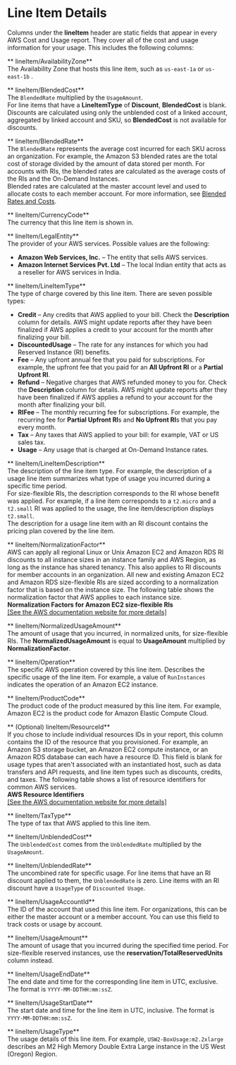# Line Item Details<a name="enhanced-lineitem-columns"></a>

Columns under the **lineItem** header are static fields that appear in every AWS Cost and Usage report\. They cover all of the cost and usage information for your usage\. This includes the following columns:

** lineItem/AvailabilityZone**  
The Availability Zone that hosts this line item, such as `us-east-1a` or `us-east-1b` \.

** lineItem/BlendedCost**  
The `BlendedRate` multiplied by the `UsageAmount`\.  
For line items that have a **LineItemType** of **Discount**, **BlendedCost** is blank\. Discounts are calculated using only the unblended cost of a linked account, aggregated by linked account and SKU, so **BlendedCost** is not available for discounts\.

** lineItem/BlendedRate**  
The `BlendedRate` represents the average cost incurred for each SKU across an organization\. For example, the Amazon S3 blended rates are the total cost of storage divided by the amount of data stored per month\. For accounts with RIs, the blended rates are calculated as the average costs of the RIs and the On\-Demand Instances\.  
Blended rates are calculated at the master account level and used to allocate costs to each member account\. For more information, see [Blended Rates and Costs](con-bill-blended-rates.md#Blended_CB)\.

** lineItem/CurrencyCode**  
The currency that this line item is shown in\.

** lineItem/LegalEntity**  
The provider of your AWS services\. Possible values are the following:   
+ **Amazon Web Services, Inc\.** – The entity that sells AWS services\.
+ **Amazon Internet Services Pvt\. Ltd** – The local Indian entity that acts as a reseller for AWS services in India\.

** lineItem/LineItemType**  
The type of charge covered by this line item\. There are seven possible types:  
+ **Credit** – Any credits that AWS applied to your bill\. Check the **Description** column for details\. AWS might update reports after they have been finalized if AWS applies a credit to your account for the month after finalizing your bill\.
+ **DiscountedUsage** – The rate for any instances for which you had Reserved Instance \(RI\) benefits\.
+ **Fee** – Any upfront annual fee that you paid for subscriptions\. For example, the upfront fee that you paid for an **All Upfront RI** or a **Partial Upfront RI**\.
+ **Refund** – Negative charges that AWS refunded money to you for\. Check the **Description** column for details\. AWS might update reports after they have been finalized if AWS applies a refund to your account for the month after finalizing your bill\.
+ **RIFee** – The monthly recurring fee for subscriptions\. For example, the recurring fee for **Partial Upfront RI**s and **No Upfront RI**s that you pay every month\.
+ **Tax** – Any taxes that AWS applied to your bill: for example, VAT or US sales tax\.
+ **Usage** – Any usage that is charged at On\-Demand Instance rates\.

** lineItem/LineItemDescription**  
The description of the line item type\. For example, the description of a usage line item summarizes what type of usage you incurred during a specific time period\.   
For size\-flexible RIs, the description corresponds to the RI whose benefit was applied\. For example, if a line item corresponds to a `t2.micro` and a `t2.small` RI was applied to the usage, the line item/description displays `t2.small`\.   
The description for a usage line item with an RI discount contains the pricing plan covered by the line item\.

** lineItem/NormalizationFactor**  
AWS can apply all regional Linux or Unix Amazon EC2 and Amazon RDS RI discounts to all instance sizes in an instance family and AWS Region, as long as the instance has shared tenancy\. This also applies to RI discounts for member accounts in an organization\. All new and existing Amazon EC2 and Amazon RDS size\-flexible RIs are sized according to a normalization factor that is based on the instance size\. The following table shows the normalization factor that AWS applies to each instance size\.    
**Normalization Factors for Amazon EC2 size\-flexible RIs**    
<a name="aws-normalization-factors"></a>[\[See the AWS documentation website for more details\]](http://docs.aws.amazon.com/awsaccountbilling/latest/aboutv2/enhanced-lineitem-columns.html)

** lineItem/NormalizedUsageAmount**  
The amount of usage that you incurred, in normalized units, for size\-flexible RIs\. The **NormalizedUsageAmount** is equal to **UsageAmount** multiplied by **NormalizationFactor**\.

** lineItem/Operation**  
The specific AWS operation covered by this line item\. Describes the specific usage of the line item\. For example, a value of `RunInstances` indicates the operation of an Amazon EC2 instance\.

** lineItem/ProductCode**  
The product code of the product measured by this line item\. For example, Amazon EC2 is the product code for Amazon Elastic Compute Cloud\.

** \(Optional\) lineItem/ResourceId**  
If you chose to include individual resources IDs in your report, this column contains the ID of the resource that you provisioned\. For example, an Amazon S3 storage bucket, an Amazon EC2 compute instance, or an Amazon RDS database can each have a resource ID\. This field is blank for usage types that aren't associated with an instantiated host, such as data transfers and API requests, and line item types such as discounts, credits, and taxes\. The following table shows a list of resource identifiers for common AWS services\.    
**AWS Resource Identifiers**    
<a name="aws-resource-identifiers"></a>[\[See the AWS documentation website for more details\]](http://docs.aws.amazon.com/awsaccountbilling/latest/aboutv2/enhanced-lineitem-columns.html)

** lineItem/TaxType**  
The type of tax that AWS applied to this line item\. 

** lineItem/UnblendedCost**  
The `UnblendedCost` comes from the `UnblendedRate` multiplied by the `UsageAmount`\.

** lineItem/UnblendedRate**  
The uncombined rate for specific usage\. For line items that have an RI discount applied to them, the `UnblendedRate` is zero\. Line items with an RI discount have a `UsageType` of `Discounted Usage`\.

** lineItem/UsageAccountId**  
The ID of the account that used this line item\. For organizations, this can be either the master account or a member account\. You can use this field to track costs or usage by account\. 

** lineItem/UsageAmount**  
The amount of usage that you incurred during the specified time period\. For size\-flexible reserved instances, use the **reservation/TotalReservedUnits** column instead\.

** lineItem/UsageEndDate**  
The end date and time for the corresponding line item in UTC, exclusive\. The format is `YYYY-MM-DDTHH:mm:ssZ`\.

** lineItem/UsageStartDate**  
The start date and time for the line item in UTC, inclusive\. The format is `YYYY-MM-DDTHH:mm:ssZ`\. 

** lineItem/UsageType**  
The usage details of this line item\. For example, `USW2-BoxUsage:m2.2xlarge` describes an M2 High Memory Double Extra Large instance in the US West \(Oregon\) Region\.